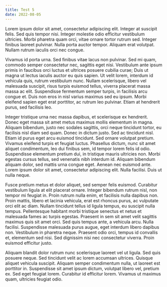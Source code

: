 ```yaml
---
title: Test 5
date: 2022-08-05
---
```


Lorem ipsum dolor sit amet, consectetur adipiscing elit. Integer at suscipit felis. Sed quis tempor nisi. Integer molestie odio efficitur vestibulum ultricies. Morbi pharetra quam orci, vitae ornare tortor rutrum sed. Integer finibus laoreet pulvinar. Nulla porta auctor tempor. Aliquam erat volutpat. Nullam rutrum iaculis orci nec congue.

Vivamus id porta urna. Sed finibus vitae lacus non pulvinar. Sed mi quam, commodo semper consectetur nec, sagittis eget nisi. Vestibulum ante ipsum primis in faucibus orci luctus et ultrices posuere cubilia curae; Duis ut magna ut lectus iaculis auctor eu quis sapien. Ut velit lorem, interdum id vehicula quis, rutrum vestibulum nunc. Nullam scelerisque, libero vel malesuada suscipit, risus turpis euismod tellus, viverra placerat massa massa ac elit. Suspendisse fermentum semper turpis, in facilisis arcu congue et. Duis non eros in nisl varius maximus sed eu ipsum. Morbi eleifend sapien eget erat porttitor, ac rutrum leo pulvinar. Etiam at hendrerit purus, sed facilisis leo.

Integer tristique urna nec massa dapibus, et scelerisque ex hendrerit. Donec eget massa sit amet metus maximus mollis elementum in magna. Aliquam bibendum, justo nec sodales sagittis, orci neque tincidunt tortor, eu facilisis nisl diam sed quam. Donec in dictum justo. Sed ac tincidunt nisl. Etiam id purus eget arcu euismod tincidunt. Sed ornare volutpat pretium. Vivamus eleifend turpis et feugiat luctus. Phasellus dictum, nunc sit amet aliquet condimentum, leo dui finibus sem, id tempor lorem felis id odio. Suspendisse elementum pretium dui, in tristique mauris ultricies non. Morbi egestas cursus tellus, sed venenatis nibh interdum id. Aliquam bibendum aliquam dolor, sed mattis urna congue eget. Aenean nec euismod ante. Lorem ipsum dolor sit amet, consectetur adipiscing elit. Nulla facilisi. Duis ut nulla neque.

Fusce pretium metus et dolor aliquet, sed semper felis euismod. Curabitur vestibulum ligula at elit placerat ornare. Integer bibendum rutrum nisl, non tempor mi feugiat in. Proin rutrum nulla enim, et facilisis nulla dapibus non. Proin mattis, libero et lacinia vehicula, erat est rhoncus purus, ac vulputate orci elit ac diam. Nullam tincidunt tellus id ligula tempus, eu suscipit nulla tempus. Pellentesque habitant morbi tristique senectus et netus et malesuada fames ac turpis egestas. Praesent in sem sit amet velit sagittis maximus quis sit amet orci. Sed quis tempus ante, a vehicula arcu. Nulla facilisi. Suspendisse malesuada purus augue, eget interdum libero dapibus non. Vestibulum in pharetra neque. Praesent odio orci, tempus id convallis et, elementum sed nisi. Sed dignissim nisi nec consectetur viverra. Proin euismod efficitur justo.

Aliquam blandit dolor rutrum nunc scelerisque laoreet vel ut ligula. Sed quis posuere neque. Sed tincidunt velit ac lorem accumsan ultrices. Quisque aliquet vehicula suscipit. Aliquam semper condimentum nulla, ut laoreet est porttitor in. Suspendisse sit amet ipsum dictum, volutpat libero vel, pretium ex. Sed eget feugiat lorem. Curabitur id efficitur lorem. Vivamus ut maximus quam, ultricies feugiat odio.
